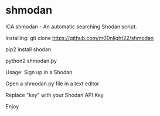 # shmodan
ICA shmodan - An automatic searching Shodan script.

Installing:
git clone https://github.com/m00nlight22/shmodan

pip2 install shodan

python2 shmodan.py

Usage:
Sign up in a Shodan

Open a shmodan.py file in a text editor

Replace "key" with your Shodan API Key 

Enjoy.
